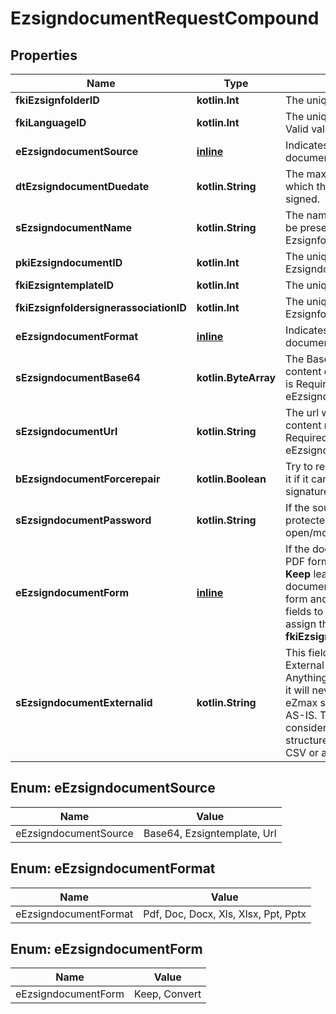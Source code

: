 
# EzsigndocumentRequestCompound

## Properties
Name | Type | Description | Notes
------------ | ------------- | ------------- | -------------
**fkiEzsignfolderID** | **kotlin.Int** | The unique ID of the Ezsignfolder | 
**fkiLanguageID** | **kotlin.Int** | The unique ID of the Language.  Valid values:  |Value|Description| |-|-| |1|French| |2|English| | 
**eEzsigndocumentSource** | [**inline**](#EEzsigndocumentSource) | Indicates where to look for the document binary content. | 
**dtEzsigndocumentDuedate** | **kotlin.String** | The maximum date and time at which the Ezsigndocument can be signed. | 
**sEzsigndocumentName** | **kotlin.String** | The name of the document that will be presented to Ezsignfoldersignerassociations | 
**pkiEzsigndocumentID** | **kotlin.Int** | The unique ID of the Ezsigndocument |  [optional]
**fkiEzsigntemplateID** | **kotlin.Int** | The unique ID of the Ezsigntemplate |  [optional]
**fkiEzsignfoldersignerassociationID** | **kotlin.Int** | The unique ID of the Ezsignfoldersignerassociation |  [optional]
**eEzsigndocumentFormat** | [**inline**](#EEzsigndocumentFormat) | Indicates the format of the document. |  [optional]
**sEzsigndocumentBase64** | **kotlin.ByteArray** | The Base64 encoded binary content of the document.  This field is Required when eEzsigndocumentSource &#x3D; Base64. |  [optional]
**sEzsigndocumentUrl** | **kotlin.String** | The url where the document content resides.  This field is Required when eEzsigndocumentSource &#x3D; Url. |  [optional]
**bEzsigndocumentForcerepair** | **kotlin.Boolean** | Try to repair the document or flatten it if it cannot be used for electronic signature.  |  [optional]
**sEzsigndocumentPassword** | **kotlin.String** | If the source document is password protected, the password to open/modify it. |  [optional]
**eEzsigndocumentForm** | [**inline**](#EEzsigndocumentForm) | If the document contains an existing PDF form this property must be set.  **Keep** leaves the form as-is in the document.  **Convert** removes the form and convert all the existing fields to Ezsignformfieldgroups and assign them to the specified **fkiEzsignfoldersignerassociationID** |  [optional]
**sEzsigndocumentExternalid** | **kotlin.String** | This field can be used to store an External ID from the client&#39;s system.  Anything can be stored in this field, it will never be evaluated by the eZmax system and will be returned AS-IS.  To store multiple values, consider using a JSON formatted structure, a URL encoded string, a CSV or any other custom format.  |  [optional]


<a id="EEzsigndocumentSource"></a>
## Enum: eEzsigndocumentSource
Name | Value
---- | -----
eEzsigndocumentSource | Base64, Ezsigntemplate, Url


<a id="EEzsigndocumentFormat"></a>
## Enum: eEzsigndocumentFormat
Name | Value
---- | -----
eEzsigndocumentFormat | Pdf, Doc, Docx, Xls, Xlsx, Ppt, Pptx


<a id="EEzsigndocumentForm"></a>
## Enum: eEzsigndocumentForm
Name | Value
---- | -----
eEzsigndocumentForm | Keep, Convert



